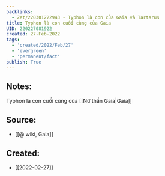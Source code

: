 ```yaml
---
backlinks:
  - Zet/220301222943 - Typhon là con của Gaia và Tartarus
title: Typhon là con cuối cùng của Gaia
UID: 220227081922
created: 27-Feb-2022
tags:
  - 'created/2022/Feb/27'
  - 'evergreen'
  - 'permanent/fact'
publish: True
---
```

## Notes:
Typhon là con cuối cùng của [[Nữ thần Gaia|Gaia]]

## Source:
- [[@ wiki, Gaia]]





## Created:
- [[2022-02-27]]
